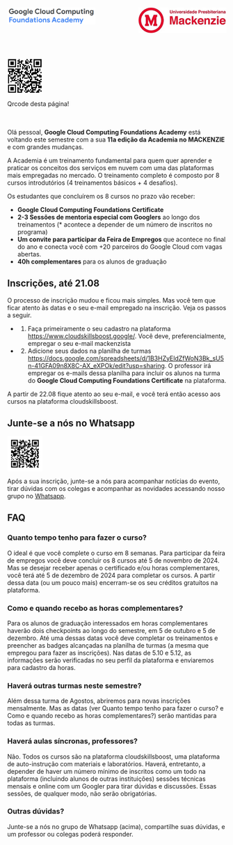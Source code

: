 <p>
  <img src="https://github.com/Rogerio-mack/GCF/raw/main/GCF_files/GCF.png" width="40%" align="left"/>
</p>

<p>
  <img src="https://github.com/Rogerio-mack/GCF/raw/main/GCF_files/Mackenzie.jpg" width="40%" align="right"/>
</p>

<br>
<br>
<br>
<br>
<br>
<br>

<p>
  <img src="https://github.com/Rogerio-mack/GCF/raw/main/GCF_files_Agosto_2023/qrcode_github.png" width="16%" align="center"/>
</p>
Qrcode desta página!

<br>
<br>
<br>

Olá pessoal, 
**Google Cloud Computing Foundations Academy** está voltando este semestre com a sua **11a edição da Academia no MACKENZIE** e com grandes mudanças. 

A Academia é um treinamento fundamental para quem quer aprender e praticar os conceitos dos serviços em nuvem 
com uma das plataformas mais empregadas no mercado. O treinamento completo é composto por 8 cursos introdutórios (4 treinamentos básicos + 4 desafios).

Os estudantes que concluírem os 8 cursos no prazo vão receber:

* **Google Cloud Computing Foundations Certificate**
* **2-3 Sessões de mentoria especial com Googlers** ao longo dos treinamentos (\* acontece a depender de um número de inscritos no programa)
* **Um convite para participar da Feira de Empregos** que acontece no final do ano e conecta você com +20 parceiros do Google Cloud com vagas abertas.
* **40h complementares** para os alunos de graduação  

## Inscrições, até 21.08
O processo de inscrição mudou e ficou mais simples. Mas você tem que ficar atento às datas e o seu e-mail empregado na inscrição. Veja os passos a seguir.

* 1. Faça primeiramente o seu cadastro na plataforma https://www.cloudskillsboost.google/. Você deve, preferencialmente, empregar o seu e-mail mackenzista
 
* 2. Adicione seus dados na planilha de turmas https://docs.google.com/spreadsheets/d/1B3HZyEldZfWoN3Bk_sU5n-41GFA09n8X8C-AX_eXPOk/edit?usp=sharing. O professor
irá empregar os e-mails dessa planilha para incluir os alunos na turma do **Google Cloud Computing Foundations Certificate** na plataforma.

A partir de 22.08 fique atento ao seu e-mail, e você terá então acesso aos cursos na plataforma cloudskillsboost. 

## Junte-se a nós no Whatsapp

<p>
  <img src="https://github.com/Rogerio-mack/GCF/raw/main/GCF_files_Maio_2023/qrcode_whatsapp.png" width="16%" align="center"/>
</p>

Após a sua inscrição, junte-se a nós para acompanhar notícias do evento, tirar dúvidas com os colegas e acompanhar as novidades acessando nosso grupo no [Whatsapp]( https://chat.whatsapp.com/BsIBXKBB3HPEQXUDdOTjiA). 

## FAQ
### Quanto tempo tenho para fazer o curso?
O ideal é que você complete o curso em 8 semanas. Para participar da feira de empregos você deve concluir os 8 cursos até 5 de novembro de 2024. 
Mas se desejar receber apenas o certificado e/ou horas complementares, você terá até 5 de dezembro de 2024 para completar os cursos. A partir 
dessa data (ou um pouco mais) encerram-se os seu créditos gratuítos na plataforma.

### Como e quando recebo as horas complementares?
Para os alunos de graduação interessados em horas complementares haverão dois checkpoints ao longo do semestre, em 5 de outubro e 5 de dezembro. 
Até uma dessas datas você deve completar os treinamentos e preencher as badges alcançadas na planilha de turmas (a mesma que empregou para 
fazer as inscrições). Nas datas de 5.10 e 5.12, as informações serão verificadas no seu perfil da plataforma e enviaremos para cadastro da horas.

### Haverá outras turmas neste semestre?
Além dessa turma de Agostos, abriremos para novas inscrições mensalmente. Mas as datas (ver Quanto tempo tenho para fazer o curso? e Como e quando recebo as horas complementares?) serão mantidas para todas as turmas.

### Haverá aulas síncronas, professores? 
Não. Todos os cursos são na plataforma cloudskillsboost, uma plataforma de auto-instrução com materiais e laboratórios. Haverá, entretanto, a depender de haver um número
mínimo de inscritos como um todo na plataforma (incluindo alunos de outras instituições) sessões técnicas mensais e online com um Googler para tirar dúvidas e discussões.
Essas sessões, de qualquer modo, não serão obrigatórias.

### Outras dúvidas?
Junte-se a nós no grupo de Whatsapp (acima), compartilhe suas dúvidas, e um professor ou colegas poderá responder.



